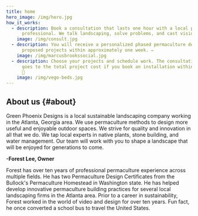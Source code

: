 ```yaml
---
title: home
hero_image: /img/hero.jpg
how_it_works:
  - description: Book a consultation that lasts one hour with a local permaculture
      professional. We talk landscaping, solve problems, and cast visions. ☕
    image: /img/consult.jpg
  - description: You will receive a personalized phased permaculture design for the
      proposed projects within approximately one week. ✏️
    image: /img/marcusbrookssocial.jpg
  - description: Choose your projects and schedule work. The consultation fee ($75)
      goes to the total project cost if you book an installation within 30 days.
      🥂
    image: /img/vego-beds.jpg
---
```

## About us {#about}

Green Phoenix Designs is a local sustainable landscaping company working in the
Atlanta, Georgia area. We use permaculture methods to design more useful and
enjoyable outdoor spaces. We strive for quality and innovation in all that we
do. We tap local experts in native plants, stone building, and water management.
Our team will work with you to shape a landscape that will be enjoyed for
generations to come.

**\-Forest Lee, Owner**

Forest has over ten years of professional permaculture experience across multiple fields. He has two Permaculture Design Certificates from the Bullock's Permaculture Homestead in Washington state. He has helped develop innovative permaculture building practices for several local landscaping firms in the Atlanta area. Prior to a career in sustainability, Forest worked in the world of video and design for over ten years. Fun fact, he once converted a school bus to travel the United States.
